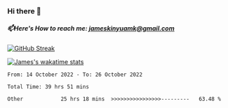 ### Hi there 👋
##### 📫Here's How to reach me: jameskinyuamk@gmail.com
<!--
**KinyuaJames/KinyuaJames** is a ✨ _special_ ✨ repository because its `README.md` (this file) appears on your GitHub profile.

Here are some ideas to get you started:

- 🔭 I’m currently working on ...
- 🌱 I’m currently learning ...
- 👯 I’m looking to collaborate on ...
- 🤔 I’m looking for help with ...
- 💬 Ask me about ...
- 📫 How to reach me: ...
- 😄 Pronouns: ...
- ⚡ Fun fact: ...
-->
[![GitHub Streak](https://streak-stats.demolab.com?user=KinyuaJames&theme=dark&hide_border=true&border_radius=-1.6&date_format=j%20M%5B%20Y%5D&background=1DC7DBCB&ring=BD50DD&fire=7128DD&dates=D1FF3B&sideNums=36DD24&sideLabels=FF08E5)](https://git.io/streak-stats)


[![James's wakatime stats](https://github-readme-stats.vercel.app/api/wakatime?username=KinyuaJames&theme=radical&custom_title=My%20Wakatime%20Stats&layout=compact)](https://github.com/KinyuaJames)

<!--START_SECTION:waka-->

```text
From: 14 October 2022 - To: 26 October 2022

Total Time: 39 hrs 51 mins

Other            25 hrs 18 mins  >>>>>>>>>>>>>>>>---------   63.48 %
```

<!--END_SECTION:waka-->
